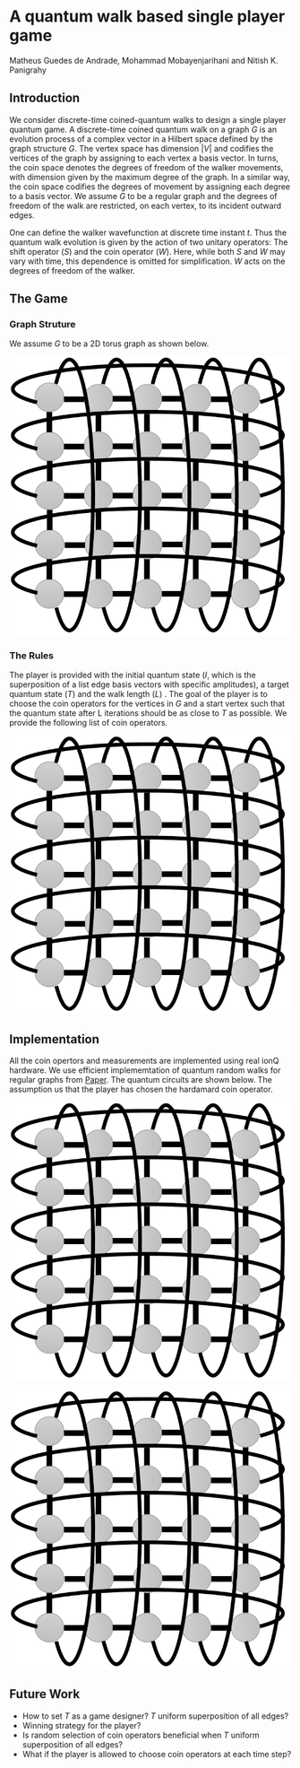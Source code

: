# A quantum walk based single player game
Matheus Guedes de Andrade, Mohammad Mobayenjarihani and Nitish K. Panigrahy
## Introduction
We consider discrete-time coined-quantum walks to design a single player quantum game. A discrete-time coined quantum walk on a graph *G* is an evolution process of a complex vector in a Hilbert space defined by the graph structure *G*. The vertex space has dimension $|V|$ and codifies the vertices of the graph by assigning to each vertex a basis vector. In turns, the coin space denotes the degrees of freedom of the walker movements, with dimension given by the maximum degree of the graph. In a similar way, the coin space codifies the degrees of movement by assigning each degree to a basis vector. We assume *G* to be a regular graph and the degrees of freedom of the walk are restricted, on each vertex, to its incident outward edges. 

One can define the walker wavefunction at discrete time instant *t*. Thus the quantum walk evolution is given by the action of two unitary operators: The shift operator (*S*) and the coin operator (*W*). Here, while both *S* and *W* may vary with time, this dependence is omitted for simplification. *W* acts on the degrees of freedom of the walker.

## The Game
### Graph Struture
We assume *G* to be a 2D torus graph as shown below.

![Grid](https://github.com/iQuHACK/2021_EntanglementX/blob/main/Torus_graph.png)

### The Rules
The player is provided with the initial quantum state (*I*, which is the superposition of a list edge basis vectors with specific amplitudes), a target quantum state (*T*) and the walk length (*L*) . The goal of the player is to choose the coin operators for the vertices in *G* and a start vertex such that the quantum state after L iterations should be as close to *T* as possible. We provide the following list of coin operators.

![Grid](https://github.com/iQuHACK/2021_EntanglementX/blob/main/Torus_graph.png)

## Implementation
All the coin opertors and measurements are implemented using real ionQ hardware. We use efficient implememtation of quantum random walks for regular graphs from [Paper](https://arxiv.org/pdf/quant-ph/0504042.pdf). The quantum circuits are shown below. The assumption us that the player has chosen the hardamard coin operator.

![Grid](https://github.com/iQuHACK/2021_EntanglementX/blob/main/Torus_graph.png)

![Grid](https://github.com/iQuHACK/2021_EntanglementX/blob/main/Torus_graph.png)


## Future Work
- How to set *T* as a game designer? *T* uniform superposition of all edges?
- Winning strategy for the player? 
- Is random selection of coin operators beneficial when *T* uniform superposition of all edges?
- What if the player is allowed to choose coin operators at each time step?
